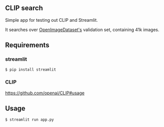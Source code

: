 ## CLIP search
Simple app for testing out CLIP and Streamlit.

It searches over [OpenImageDataset's](https://opensource.google/projects/open-images-dataset) validation set, containing 41k images.

## Requirements
### streamlit
```bash
$ pip install streamlit
```

### CLIP
https://github.com/openai/CLIP#usage

## Usage
```bash
$ streamlit run app.py
```